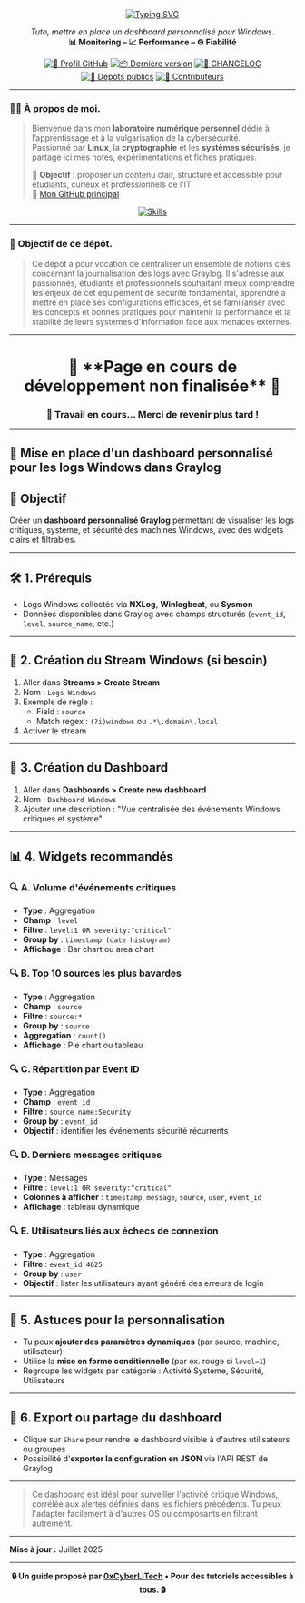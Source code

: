 <div align="center">
<a href="https://github.com/0xCyberLiTech">
  <img src="https://readme-typing-svg.herokuapp.com?font=Fira+Code&size=32&pause=1000&color=D14A4A&center=true&vCenter=true&width=1000&lines=SUPERVISION+CENTRALISÉE+AVEC+GRAYLOG;Détection+des+menaces+•+Logs+structurés+•+Alertes;Tutoriel+pédagogique+100%+Debian+12" alt="Typing SVG" />
</a>

<p align="center">
  <em>Tuto, mettre en place un dashboard personnalisé pour Windows.</em><br>
  <b>📊 Monitoring – 📈 Performance – ⚙️ Fiabilité</b>
</p>

[![🔗 Profil GitHub](https://img.shields.io/badge/Profil-GitHub-181717?logo=github&style=flat-square)](https://github.com/0xCyberLiTech)
[![📦 Dernière version](https://img.shields.io/github/v/release/0xCyberLiTech/Graylog?label=version&style=flat-square&color=blue)](https://github.com/0xCyberLiTech/Graylog/releases/latest)
[![📄 CHANGELOG](https://img.shields.io/badge/📄%20Changelog-Graylog-blue?style=flat-square)](https://github.com/0xCyberLiTech/Graylog/blob/main/CHANGELOG.md)
[![📂 Dépôts publics](https://img.shields.io/badge/Dépôts-publics-blue?style=flat-square)](https://github.com/0xCyberLiTech?tab=repositories)
[![👥 Contributeurs](https://img.shields.io/badge/👥%20Contributeurs-cliquez%20ici-007ec6?style=flat-square)](https://github.com/0xCyberLiTech/Graylog/graphs/contributors)

</div>

---

### 👨‍💻 **À propos de moi.**

> Bienvenue dans mon **laboratoire numérique personnel** dédié à l’apprentissage et à la vulgarisation de la cybersécurité.  
> Passionné par **Linux**, la **cryptographie** et les **systèmes sécurisés**, je partage ici mes notes, expérimentations et fiches pratiques.  
>  
> 🎯 **Objectif :** proposer un contenu clair, structuré et accessible pour étudiants, curieux et professionnels de l’IT.  
> 🔗 [Mon GitHub principal](https://github.com/0xCyberLiTech)

<p align="center">
  <a href="https://skillicons.dev">
    <img src="https://skillicons.dev/icons?i=linux,debian,bash,docker,nginx,git,vim" alt="Skills" />
  </a>
</p>

---

### 🎯 **Objectif de ce dépôt.**

> Ce dépôt a pour vocation de centraliser un ensemble de notions clés concernant la journalisation des logs avec Graylog. Il s'adresse aux passionnés, étudiants et professionnels souhaitant mieux comprendre les enjeux de cet équipement de
> sécurité fondamental, apprendre à mettre en place ses configurations efficaces, et se familiariser avec les concepts et bonnes pratiques pour maintenir la performance et la stabilité de leurs systèmes
> d'information face aux menaces externes.

---

<h1 align="center"> 🚧 **Page en cours de développement non finalisée** 🚧</h1>
<h3 align="center"> 🔧 Travail en cours... Merci de revenir plus tard !</h3>

---

## 🔬 Mise en place d'un dashboard personnalisé pour les logs Windows dans Graylog

## 🔎 Objectif
Créer un **dashboard personnalisé Graylog** permettant de visualiser les logs critiques, système, et sécurité des machines Windows, avec des widgets clairs et filtrables.

---

## 🛠️ 1. Prérequis

- Logs Windows collectés via **NXLog**, **Winlogbeat**, ou **Sysmon**
- Données disponibles dans Graylog avec champs structurés (`event_id`, `level`, `source_name`, etc.)

---

## 📒 2. Création du Stream Windows (si besoin)

1. Aller dans **Streams > Create Stream**
2. Nom : `Logs Windows`
3. Exemple de règle :
   - Field : `source`
   - Match regex : `(?i)windows` ou `.*\.domain\.local`
4. Activer le stream

---

## 📅 3. Création du Dashboard

1. Aller dans **Dashboards > Create new dashboard**
2. Nom : `Dashboard Windows`
3. Ajouter une description : "Vue centralisée des événements Windows critiques et système"

---

## 📊 4. Widgets recommandés

### 🔍 A. Volume d'événements critiques
- **Type** : Aggregation
- **Champ** : `level`
- **Filtre** : `level:1 OR severity:"critical"`
- **Group by** : `timestamp (date histogram)`
- **Affichage** : Bar chart ou area chart

### 🔍 B. Top 10 sources les plus bavardes
- **Type** : Aggregation
- **Champ** : `source`
- **Filtre** : `source:*`
- **Group by** : `source`
- **Aggregation** : `count()`
- **Affichage** : Pie chart ou tableau

### 🔍 C. Répartition par Event ID
- **Type** : Aggregation
- **Champ** : `event_id`
- **Filtre** : `source_name:Security`
- **Group by** : `event_id`
- **Objectif** : identifier les événements sécurité récurrents

### 🔍 D. Derniers messages critiques
- **Type** : Messages
- **Filtre** : `level:1 OR severity:"critical"`
- **Colonnes à afficher** : `timestamp`, `message`, `source`, `user`, `event_id`
- **Affichage** : tableau dynamique

### 🔍 E. Utilisateurs liés aux échecs de connexion
- **Type** : Aggregation
- **Filtre** : `event_id:4625`
- **Group by** : `user`
- **Objectif** : lister les utilisateurs ayant généré des erreurs de login

---

## 🔄 5. Astuces pour la personnalisation

- Tu peux **ajouter des paramètres dynamiques** (par source, machine, utilisateur)
- Utilise la **mise en forme conditionnelle** (par ex. rouge si `level=1`)
- Regroupe les widgets par catégorie : Activité Système, Sécurité, Utilisateurs

---

## 📁 6. Export ou partage du dashboard

- Clique sur `Share` pour rendre le dashboard visible à d'autres utilisateurs ou groupes
- Possibilité d'**exporter la configuration en JSON** via l'API REST de Graylog

---

> Ce dashboard est idéal pour surveiller l'activité critique Windows, corrélée aux alertes définies dans les fichiers précédents. Tu peux l'adapter facilement à d'autres OS ou composants en filtrant autrement.

---

**Mise à jour :** Juillet 2025

---

<p align="center">
  <b>🔒 Un guide proposé par <a href="https://github.com/0xCyberLiTech">0xCyberLiTech</a> • Pour des tutoriels accessibles à tous. 🔒</b>
</p>
